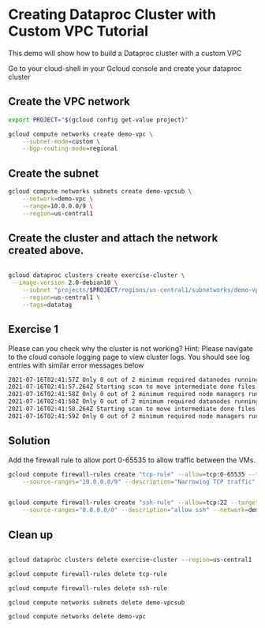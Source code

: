 # Creating Dataproc Cluster with Custom VPC Tutorial


This demo will show how to build a Dataproc cluster with a custom VPC

Go to your cloud-shell in your Gcloud console and create your dataproc cluster


## Create the VPC network

```sh
export PROJECT="$(gcloud config get-value project)"

gcloud compute networks create demo-vpc \
    --subnet-mode=custom \
    --bgp-routing-mode=regional 
```

## Create the subnet


```sh
gcloud compute networks subnets create demo-vpcsub \
    --network=demo-vpc \
    --range=10.0.0.0/9 \
    --region=us-central1

```
## Create the cluster and attach the network created above.

```sh

gcloud dataproc clusters create exercise-cluster \
 --image-version 2.0-debian10 \
    --subnet "projects/$PROJECT/regions/us-central1/subnetworks/demo-vpcsub" \
    --region=us-central1 \
    --tags=datatag

```


## Exercise 1

Please can you check why the cluster is not working? 
Hint: Please navigate to the cloud console logging page to view cluster logs. 
You should see log entries with similar error messages below


```sh
2021-07-16T02:41:57Z Only 0 out of 2 minimum required datanodes running. I 
2021-07-16T02:41:57.264Z Starting scan to move intermediate done files I 
2021-07-16T02:41:58Z Only 0 out of 2 minimum required node managers running. I 
2021-07-16T02:41:58Z Only 0 out of 2 minimum required datanodes running. I 
2021-07-16T02:41:58.264Z Starting scan to move intermediate done files I 
2021-07-16T02:41:59Z Only 0 out of 2 minimum required node managers running. 

```

## Solution

Add the firewall rule to allow port 0-65535 to allow traffic between the VMs.

```sh
gcloud compute firewall-rules create "tcp-rule" --allow=tcp:0-65535 --target-tags=datatag \
    --source-ranges="10.0.0.0/9" --description="Narrowing TCP traffic" --network=demo-vpc


gcloud compute firewall-rules create "ssh-rule" --allow=tcp:22 --target-tags=datatag \
    --source-ranges="0.0.0.0/0" --description="allow ssh" --network=demo-vpc


```

## Clean up

```sh

gcloud dataproc clusters delete exercise-cluster --region=us-central1

gcloud compute firewall-rules delete tcp-rule

gcloud compute firewall-rules delete ssh-rule

gcloud compute networks subnets delete demo-vpcsub

gcloud compute networks delete demo-vpc 

```
